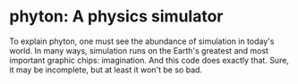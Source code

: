 # phyton: A physics simulator

To explain phyton, one must see the abundance of simulation in today's world. In many ways, simulation runs on the Earth's greatest and most important graphic chips: imagination. And this code does exactly that. Sure, it may be incomplete, but at least it won't be so bad.
